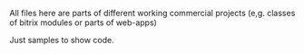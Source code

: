 
All files here are parts of different working commercial projects (e,g. classes of bitrix modules or parts of web-apps) 

Just samples to show code.